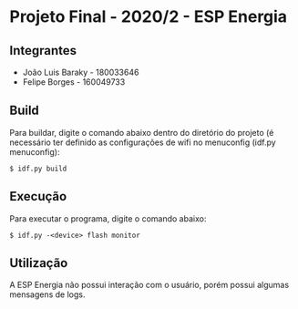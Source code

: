 # Projeto Final - 2020/2 - ESP Energia

## Integrantes

- João Luis Baraky -  180033646
- Felipe Borges - 160049733

## Build

Para buildar, digite o comando abaixo dentro do diretório do projeto (é necessário ter definido as configurações de wifi no menuconfig (idf.py menuconfig):

`$ idf.py build`

## Execução

Para executar o programa, digite o comando abaixo:

`$ idf.py -<device> flash monitor` 

## Utilização

A ESP Energia não possui interação com o usuário, porém possui algumas mensagens de logs.
